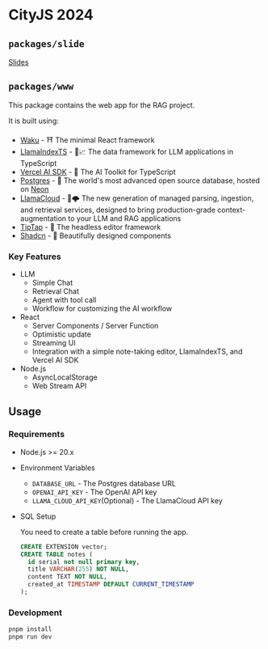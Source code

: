 # CityJS 2024

## `packages/slide`

[Slides](./packages/slide/README.md)

## `packages/www`

This package contains the web app for the RAG project.

It is built using:

- [Waku](https://github.com/dai-shi/waku) - ⛩️ The minimal React framework
- [LlamaIndexTS](https://github.com/run-llama/LlamaIndexTS) - 🦙📈 The data framework for LLM applications in TypeScript
- [Vercel AI SDK](https://sdk.vercel.ai/) - 🤖 The AI Toolkit for TypeScript
- [Postgres](https://www.postgresql.org/) - 🐘 The world's most advanced open source database, hosted
  on [Neon](https://www.neon.tech/)
- [LlamaCloud](https://cloud.llamaindex.ai) - 🦙🌩️ The new generation of managed parsing, ingestion, and retrieval
  services, designed to bring production-grade context-augmentation to your LLM and RAG applications
- [TipTap](https://tiptap.dev/) - 📝 The headless editor framework
- [Shadcn](https://shadcn.com/) - 🌈 Beautifully designed components

### Key Features

- LLM
  - Simple Chat
  - Retrieval Chat
  - Agent with tool call
  - Workflow for customizing the AI workflow
- React
  - Server Components / Server Function
  - Optimistic update
  - Streaming UI
  - Integration with a simple note-taking editor, LlamaIndexTS, and Vercel AI SDK
- Node.js
  - AsyncLocalStorage
  - Web Stream API

## Usage

### Requirements

- Node.js >= 20.x
- Environment Variables

  - `DATABASE_URL` - The Postgres database URL
  - `OPENAI_API_KEY` - The OpenAI API key
  - `LLAMA_CLOUD_API_KEY`(Optional) - The LlamaCloud API key

- SQL Setup

  You need to create a table before running the app.

  ```sql
  CREATE EXTENSION vector;
  CREATE TABLE notes (
    id serial not null primary key,
    title VARCHAR(255) NOT NULL,
    content TEXT NOT NULL,
    created_at TIMESTAMP DEFAULT CURRENT_TIMESTAMP
  );
  ```

### Development

```bash
pnpm install
pnpm run dev
```

